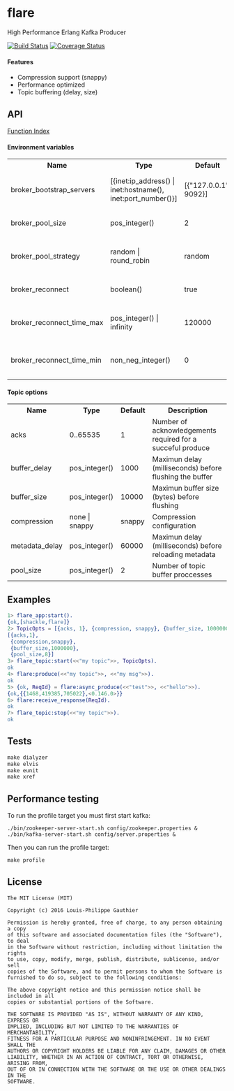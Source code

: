 # flare

High Performance Erlang Kafka Producer

[![Build Status](https://travis-ci.org/lpgauth/flare.svg?branch=master)](https://travis-ci.org/lpgauth/flare)
[![Coverage Status](https://coveralls.io/repos/github/lpgauth/flare/badge.svg?branch=master)](https://coveralls.io/github/lpgauth/flare?branch=master)

#### Features

* Compression support (snappy)
* Performance optimized
* Topic buffering (delay, size)

## API
<a href="http://github.com/lpgauth/flare/blob/master/doc/flare.md#index" class="module">Function Index</a>

#### Environment variables

<table width="100%">
  <theader>
    <th>Name</th>
    <th>Type</th>
    <th>Default</th>
    <th>Description</th>
  </theader>
  <tr>
    <td>broker_bootstrap_servers</td>
    <td>[{inet:ip_address() | inet:hostname(), inet:port_number()}]</td>
    <td>[{"127.0.0.1", 9092}]</td>
    <td>Bootstrap servers used to query topic metadata</td>
  </tr>
  <tr>
    <td>broker_pool_size</td>
    <td>pos_integer()</td>
    <td>2</td>
    <td>Number of connections per broker</td>
  </tr>
  <tr>
    <td>broker_pool_strategy</td>
    <td>random | round_robin</td>
    <td>random</td>
    <td>Broker connection selection strategy</td>
  </tr>
  <tr>
    <td>broker_reconnect</td>
    <td>boolean()</td>
    <td>true</td>
    <td>Reconnect closed broker connections</td>
  </tr>
  <tr>
    <td>broker_reconnect_time_max</td>
    <td>pos_integer() | infinity</td>
    <td>120000</td>
    <td>Maximum reconnect time (milliseconds)</td>
  </tr>
  <tr>
    <td>broker_reconnect_time_min</td>
    <td>non_neg_integer()</td>
    <td>0</td>
    <td>Minimum reconnect time (milliseconds)</td>
  </tr>
</table>

#### Topic options

<table width="100%">
  <theader>
    <th>Name</th>
    <th>Type</th>
    <th>Default</th>
    <th>Description</th>
  </theader>
  <tr>
    <td>acks</td>
    <td>0..65535</td>
    <td>1</td>
    <td>Number of acknowledgements required for a succeful produce </td>
  </tr>
  <tr>
    <td>buffer_delay</td>
    <td>pos_integer()</td>
    <td>1000</td>
    <td>Maximun delay (milliseconds) before flushing the buffer</td>
  </tr>
  <tr>
    <td>buffer_size</td>
    <td>pos_integer()</td>
    <td>10000</td>
    <td>Maximun buffer size (bytes) before flushing</td>
  </tr>
  <tr>
    <td>compression</td>
    <td>none | snappy</td>
    <td>snappy</td>
    <td>Compression configuration</td>
  </tr>
  <tr>
    <td>metadata_delay</td>
    <td>pos_integer()</td>
    <td>60000</td>
    <td>Maximun delay (milliseconds) before reloading metadata</td>
  </tr>
  <tr>
    <td>pool_size</td>
    <td>pos_integer()</td>
    <td>2</td>
    <td>Number of topic buffer proccesses</td>
  </tr>
</table>

## Examples

```erlang
1> flare_app:start().
{ok,[shackle,flare]}
2> TopicOpts = [{acks, 1}, {compression, snappy}, {buffer_size, 1000000}, {pool_size, 8}].
[{acks,1},
 {compression,snappy},
 {buffer_size,1000000},
 {pool_size,8}]
3> flare_topic:start(<<"my topic">>, TopicOpts).
ok
4> flare:produce(<<"my topic">>, <<"my msg">>).
ok
5> {ok, ReqId} = flare:async_produce(<<"test">>, <<"hello">>).
{ok,{{1468,419385,705022},<0.146.0>}}
6> flare:receive_response(ReqId).
ok
7> flare_topic:stop(<<"my topic">>).
ok
```

## Tests

```makefile
make dialyzer
make elvis
make eunit
make xref
```

## Performance testing

To run the profile target you must first start kafka:

```
./bin/zookeeper-server-start.sh config/zookeeper.properties &
./bin/kafka-server-start.sh config/server.properties &
```

Then you can run the profile target:

```makefile
make profile
```

## License

```license
The MIT License (MIT)

Copyright (c) 2016 Louis-Philippe Gauthier

Permission is hereby granted, free of charge, to any person obtaining a copy
of this software and associated documentation files (the "Software"), to deal
in the Software without restriction, including without limitation the rights
to use, copy, modify, merge, publish, distribute, sublicense, and/or sell
copies of the Software, and to permit persons to whom the Software is
furnished to do so, subject to the following conditions:

The above copyright notice and this permission notice shall be included in all
copies or substantial portions of the Software.

THE SOFTWARE IS PROVIDED "AS IS", WITHOUT WARRANTY OF ANY KIND, EXPRESS OR
IMPLIED, INCLUDING BUT NOT LIMITED TO THE WARRANTIES OF MERCHANTABILITY,
FITNESS FOR A PARTICULAR PURPOSE AND NONINFRINGEMENT. IN NO EVENT SHALL THE
AUTHORS OR COPYRIGHT HOLDERS BE LIABLE FOR ANY CLAIM, DAMAGES OR OTHER
LIABILITY, WHETHER IN AN ACTION OF CONTRACT, TORT OR OTHERWISE, ARISING FROM,
OUT OF OR IN CONNECTION WITH THE SOFTWARE OR THE USE OR OTHER DEALINGS IN THE
SOFTWARE.
```
